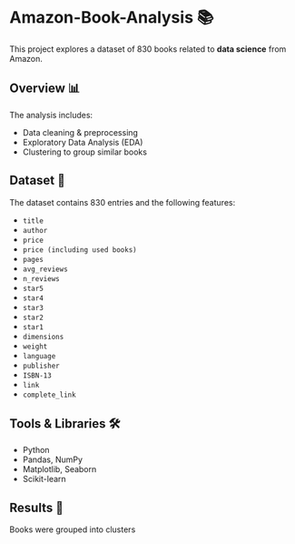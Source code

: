 # Amazon-Book-Analysis 📚

This project explores a dataset of 830 books related to **data science** from Amazon. 

## Overview 📊

The analysis includes:
- Data cleaning & preprocessing
- Exploratory Data Analysis (EDA)
- Clustering to group similar books
  
## Dataset 📁

The dataset contains 830 entries and the following features: 
- `title`
- `author`
- `price`
- `price (including used books)`
- `pages`
- `avg_reviews`
- `n_reviews`
- `star5`
- `star4`
- `star3`
- `star2`
- `star1`
- `dimensions`
- `weight`
- `language`
- `publisher`
- `ISBN-13`
- `link`
- `complete_link`

## Tools & Libraries 🛠️

- Python
- Pandas, NumPy
- Matplotlib, Seaborn
- Scikit-learn

## Results 🧠

Books were grouped into clusters

